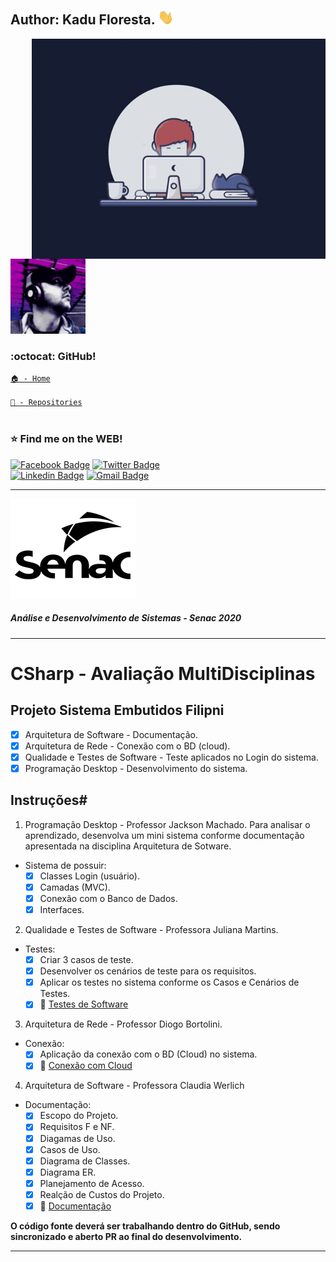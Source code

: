 <h2> Author: Kadu Floresta. <img src="https://github.com/KaduFloresta/KaduFloresta/blob/main/img/Hi.gif?raw=true" width="25"></h2>
<img align="right" alt="GIF" src="https://github.com/KaduFloresta/KaduFloresta/blob/main/img/gif2.gif?raw=true" width="470";/>

<a href="https://www.linkedin.com/in/kadufloresta/">
 <img src="https://github.com/KaduFloresta/KaduFloresta/blob/main/img/profile.gif?raw=true" width="120px; alt=""/></b></a>  
 <br>
 
<h3>:octocat: GitHub!</h3>
 <code><a href="https://github.com/KaduFloresta" title="HomeGit">🏠 - Home</a><br></code><br>
 <code><a href="https://github.com/KaduFloresta?tab=repositories" title="RepoGit">📂 - Repositories</a><br></code>
 
<br>

<h3>⭐ Find me on the WEB!</h3>

[![Facebook Badge](https://img.shields.io/badge/-Kadu_Floresta-lightblue?style=flat-square&logo=Facebook&logoColor=white&link=https://www.facebook.com/kadu.floresta)](https://www.facebook.com/kadu.floresta)
[![Twitter Badge](https://img.shields.io/badge/-@kadu_kururu-1ca0f1?style=flat-square&labelColor=1ca0f1&logo=twitter&logoColor=white&link=https://twitter.com/kadu_kururu)](https://twitter.com/kadu_kururu)
<br>
[![Linkedin Badge](https://img.shields.io/badge/-Kadu_Floresta-blue?style=flat-square&logo=Linkedin&logoColor=white&link=https://www.linkedin.com/in/kadufloresta/)](https://www.linkedin.com/in/kadufloresta/)
[![Gmail Badge](https://img.shields.io/badge/-cefloresta1@gmail.com-c14438?style=flat-square&logo=Gmail&logoColor=white&link=mailto:cefloresta1@gmail.com)](mailto:cefloresta1@gmail.com)

<hr>
<a href="https://portal.sc.senac.br/portal/site/descontos-e-bolsas/senac-joinville"><img src="https://github.com/KaduFloresta/JavaScript_WebSite/raw/master/img/senac.png" alt="drawing" width="200"/></a><h5>Análise e Desenvolvimento de Sistemas - Senac 2020</h5> 

---

# CSharp - Avaliação MultiDisciplinas

## Projeto Sistema Embutidos Filipni
- [X] Arquitetura de Software - Documentação.
- [X] Arquitetura de Rede - Conexão com o BD (cloud).
- [X] Qualidade e Testes de Software - Teste aplicados no Login do sistema.
- [X] Programação Desktop - Desenvolvimento do sistema.

## Instruções# 

1. Programação Desktop - Professor Jackson Machado.
Para analisar o aprendizado, desenvolva um mini sistema conforme documentação apresentada na disciplina Arquitetura de Sotware.

* Sistema de possuir:
    - [X] Classes Login (usuário).
    - [X] Camadas (MVC).
    - [X] Conexão com o Banco de Dados.
    - [X] Interfaces.
    
 2. Qualidade e Testes de Software - Professora Juliana Martins.
 
* Testes:
    - [X] Criar 3 casos de teste.
    - [X] Desenvolver os cenários de teste para os requisitos.
    - [X] Aplicar os testes no sistema conforme os Casos e Cenários de Testes.
    - [X] 💽 <a href="https://github.com/KaduFloresta/CSharp_SistemaFilipini_Login/tree/master/Filipini.Tests">Testes de Software</a>
    
3. Arquitetura de Rede - Professor Diogo Bortolini.

* Conexão:
    - [X] Aplicação da conexão com o BD (Cloud) no sistema.
    - [X] 💽 <a href="https://github.com/KaduFloresta/CSharp_SistemaFilipini_Login/blob/master/SistemaFilipini/Repositories/Context.cs">Conexão com Cloud</a>
    
4. Arquitetura de Software - Professora Claudia Werlich 
    
* Documentação:
    - [X] Escopo do Projeto.
    - [X] Requisitos F e NF.
    - [X] Diagamas de Uso.
    - [X] Casos de Uso.
    - [X] Diagrama de Classes.
    - [X] Diagrama ER.
    - [X] Planejamento de Acesso.
    - [X] Realção de Custos do Projeto. 
    - [X] 💽 <a href="https://github.com/KaduFloresta/CSharp_SistemaFilipini_Login/blob/master/Docs/ProjetoEmbutidosFiipini.md">Documentação</a>

**O código fonte deverá ser trabalhando dentro do GitHub, sendo sincronizado e aberto PR ao final do desenvolvimento.**

---
